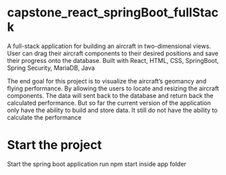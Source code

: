 # capstone_react_springBoot_fullStack
A full-stack application for building an aircraft in two-dimensional views. User can drag their aircraft components to their desired positions and save their progress onto the database.
Built with React, HTML, CSS, SpringBoot, Spring Security, MariaDB, Java

The end goal for this project is to visualize the aircraft’s geomancy and flying performance. By allowing the users to locate and resizing the aircraft components. The data will sent back to the database and return back the calculated performance.
But so far the current version of the application only have the ability to build and store data. It still do not have the ability to calculate the performance

# Start the project
Start the spring boot application
run npm start inside app folder
